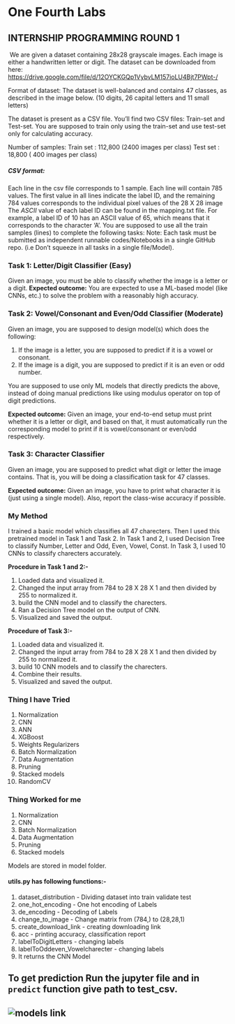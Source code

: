 # One Fourth Labs
## INTERNSHIP PROGRAMMING ROUND 1


![]()
We are given a dataset containing 28x28 grayscale images. Each image is either a handwritten letter or digit. The dataset can be downloaded from here:
https://drive.google.com/file/d/12OYCKGQp1VybvLM157ioLU4Bjt7PWpt-/

Format of dataset:
The dataset is well-balanced and contains 47 classes, as described in the image below.
(10 digits, 26 capital letters and 11 small letters)



The dataset is present as a CSV file. You’ll find two CSV files: Train-set and Test-set.
You are supposed to train only using the train-set and use test-set only for calculating accuracy.

Number of samples:
Train set	: 112,800	(2400 images per class)
Test set	: 18,800	(  400 images per class)

##### CSV format:
Each line in the csv file corresponds to 1 sample. Each line will contain 785 values.
The first value in all lines indicate the label ID, and the remaining 784 values corresponds to the individual pixel values of the 28 X 28 image 
The *ASCII* value of each label ID can be found in the mapping.txt file.
For example, a label ID of 10 has an ASCII value of 65, which means that it corresponds to the character ‘A’.
You are supposed to use all the train samples (lines) to complete the following tasks:
Note: Each task must be submitted as independent runnable codes/Notebooks in a single GitHub repo. (i.e Don’t squeeze in all tasks in a single file/Model).
### Task 1: Letter/Digit Classifier (Easy)

Given an image, you must be able to classify whether the image is a letter or a digit.
**Expected outcome:**  You are expected to use a ML-based model (like CNNs, etc.) to solve the problem with a reasonably high accuracy.
### Task 2: Vowel/Consonant and Even/Odd Classifier (Moderate)
Given an image, you are supposed to design model(s) which does the following:
1. If the image is a letter, you are supposed to predict if it is a vowel or consonant.
2. If the image is a digit, you are supposed to predict if it is an even or odd number.

You are supposed to use only ML models that directly predicts the above, instead of doing manual predictions like using modulus operator on top of digit predictions.

**Expected outcome:**  Given an image, your end-to-end setup must print whether it is a letter or digit, and based on that, it must automatically run the corresponding model to print if it is vowel/consonant or even/odd respectively.

### Task 3: Character Classifier
Given an image, you are supposed to predict what digit or letter the image contains.
That is, you will be doing a classification task for 47 classes.

**Expected outcome:**  Given an image, you have to print what character it is (just using a single model). Also, report the class-wise accuracy if possible.


### My Method
I trained a basic model which classifies all 47 charecters. Then I used this pretrained model in Task 1 and Task 2. In Task 1 and 2, I used Decision Tree to classify Number, Letter and Odd, Even, Vowel, Const. In Task 3, I used 10 CNNs to classify charecters accurately.

**Procedure in Task 1 and 2:-**

1. Loaded data and visualized it.
2. Changed the input array from 784 to 28 X 28 X 1 and then divided by 255 to normalized it.
3. build the  CNN model and to classify the charecters.
4. Ran a Decision Tree model on the output of CNN.
5. Visualized and saved the output.

**Procedure of Task 3:-**

1. Loaded data and visualized it.
2. Changed the input array from 784 to 28 X 28 X 1 and then divided by 255 to normalized it.
3. build 10  CNN models and to classify the charecters.
4. Combine their results.
5. Visualized and saved the output.

### Thing I have Tried

1. Normalization
2. CNN
3. ANN
4. XGBoost
5. Weights Regularizers
6. Batch Normalization
7. Data Augmentation
8. Pruning
9. Stacked models
10. RandomCV

### Thing Worked for me

1. Normalization
2. CNN
3. Batch Normalization
4. Data Augmentation
5. Pruning
6. Stacked models



Models are stored in model folder.

#### utils.py has following functions:-
1. dataset_distribution - Dividing dataset into train validate test
2. one_hot_encoding - One hot encoding of Labels
3. de_encoding - Decoding of Labels
4. change_to_image - Change matrix from (784,) to (28,28,1)
5. create_download_link - creating downloading link
6. acc - printing accuracy, classification report
7. labelToDigitLetters - changing labels
8. labelToOddeven_Vowelcharecter - changing labels
9. It returns the CNN Model

## To get prediction Run the jupyter file and in `predict` function give path to test_csv.
## ![models link](https://drive.google.com/open?id=19GQrT7ZuGshiMfAow1TIGnXGyieY8jLn)



